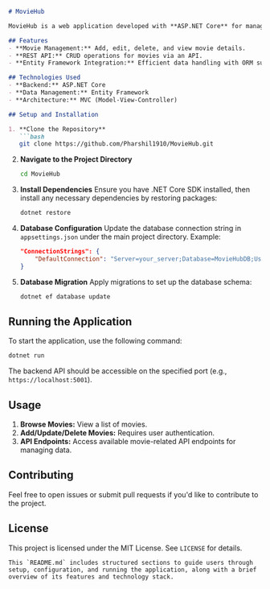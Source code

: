 ```markdown
# MovieHub

MovieHub is a web application developed with **ASP.NET Core** for managing movie information, offering features like browsing, adding, and updating movie details. The project employs **Entity Framework** for database operations and adheres to **MVC architecture**. Custom authentication is integrated to secure user access.

## Features
- **Movie Management:** Add, edit, delete, and view movie details.
- **REST API:** CRUD operations for movies via an API.
- **Entity Framework Integration:** Efficient data handling with ORM support.

## Technologies Used
- **Backend:** ASP.NET Core
- **Data Management:** Entity Framework
- **Architecture:** MVC (Model-View-Controller)

## Setup and Installation

1. **Clone the Repository**
   ```bash
   git clone https://github.com/Pharshil1910/MovieHub.git
   ```
2. **Navigate to the Project Directory**
   ```bash
   cd MovieHub
   ```

3. **Install Dependencies**
   Ensure you have .NET Core SDK installed, then install any necessary dependencies by restoring packages:
   ```bash
   dotnet restore
   ```

4. **Database Configuration**
   Update the database connection string in `appsettings.json` under the main project directory. Example:
   ```json
   "ConnectionStrings": {
       "DefaultConnection": "Server=your_server;Database=MovieHubDB;User Id=your_user;Password=your_password;"
   }
   ```

5. **Database Migration**
   Apply migrations to set up the database schema:
   ```bash
   dotnet ef database update
   ```

## Running the Application

To start the application, use the following command:
```bash
dotnet run
```

The backend API should be accessible on the specified port (e.g., `https://localhost:5001`).

## Usage

1. **Browse Movies:** View a list of movies.
2. **Add/Update/Delete Movies:** Requires user authentication.
3. **API Endpoints:** Access available movie-related API endpoints for managing data.

## Contributing

Feel free to open issues or submit pull requests if you'd like to contribute to the project.

## License

This project is licensed under the MIT License. See `LICENSE` for details.

```
This `README.md` includes structured sections to guide users through setup, configuration, and running the application, along with a brief overview of its features and technology stack.

